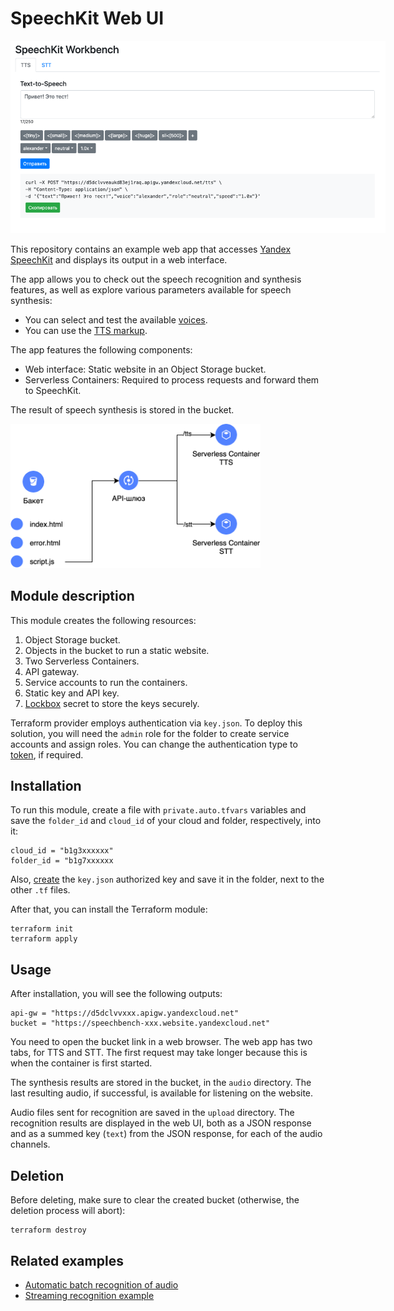 # SpeechKit Web UI

<img
  src="images/web-ui.png"
  alt="SpeechKit Workbench"
  title="SpeechKit Workbench"
  style="display: inline-block; margin: 0 auto; max-width: 600px">

This repository contains an example web app that accesses [Yandex SpeechKit](https://yandex.cloud/en/services/speechkit) and displays its output in a web interface.

The app allows you to check out the speech recognition and synthesis features, as well as explore various parameters available for speech synthesis:
- You can select and test the available [voices](https://yandex.cloud/en/docs/speechkit/tts/voices).
- You can use the [TTS markup](https://cloud.yandex.com/ru/docs/speechkit/tts/markup/tts-markup).

The app features the following components:
- Web interface: Static website in an Object Storage bucket.
- Serverless Containers: Required to process requests and forward them to SpeechKit.

The result of speech synthesis is stored in the bucket.

<img
  src="images/diagram.png"
  alt="SpeechKit Workbench"
  title="SpeechKit Workbench"
  style="display: inline-block; margin: 0 auto; max-width: 400px">

## Module description

This module creates the following resources:

1. Object Storage bucket.
2. Objects in the bucket to run a static website.
2. Two Serverless Containers.
3. API gateway.
4. Service accounts to run the containers.
5. Static key and API key.
7. [Lockbox](https://cloud.yandex.ru/services/lockbox) secret to store the keys securely.

Terraform provider employs authentication via `key.json`. To deploy this solution, you will need the `admin` role for the folder to create service accounts and assign roles.
You can change the authentication type to [token](https://cloud.yandex.ru/ru/docs/iam/concepts/authorization/iam-token), if required.

## Installation

To run this module, create a file with `private.auto.tfvars` variables and save the `folder_id` and `cloud_id` of your cloud and folder, respectively, into it:

```
cloud_id = "b1g3xxxxxx"
folder_id = "b1g7xxxxxx
```

Also, [create](https://yandex.cloud/ru/docs/iam/operations/authorized-key/create) the `key.json` authorized key and save it in the folder, next to the other `.tf` files.

After that, you can install the Terraform module:

```
terraform init
terraform apply
```

## Usage

After installation, you will see the following outputs:

```
api-gw = "https://d5dclvvxxx.apigw.yandexcloud.net"
bucket = "https://speechbench-xxx.website.yandexcloud.net"
```

You need to open the bucket link in a web browser.
The web app has two tabs, for TTS and STT.
The first request may take longer because this is when the container is first started.

The synthesis results are stored in the bucket, in the `audio` directory. The last resulting audio, if successful, is available for listening on the website.

Audio files sent for recognition are saved in the `upload` directory. The recognition results are displayed in the web UI, both as a JSON response and as a summed key (`text`) from the JSON response, for each of the audio channels.

## Deletion

Before deleting, make sure to clear the created bucket (otherwise, the deletion process will abort):

```
terraform destroy
```

## Related examples

- [Automatic batch recognition of audio](https://github.com/yandex-cloud-examples/yc-speechkit-async-recognizer)
- [Streaming recognition example](https://github.com/yandex-cloud-examples/yc-speechkit-streams-recognizer)
